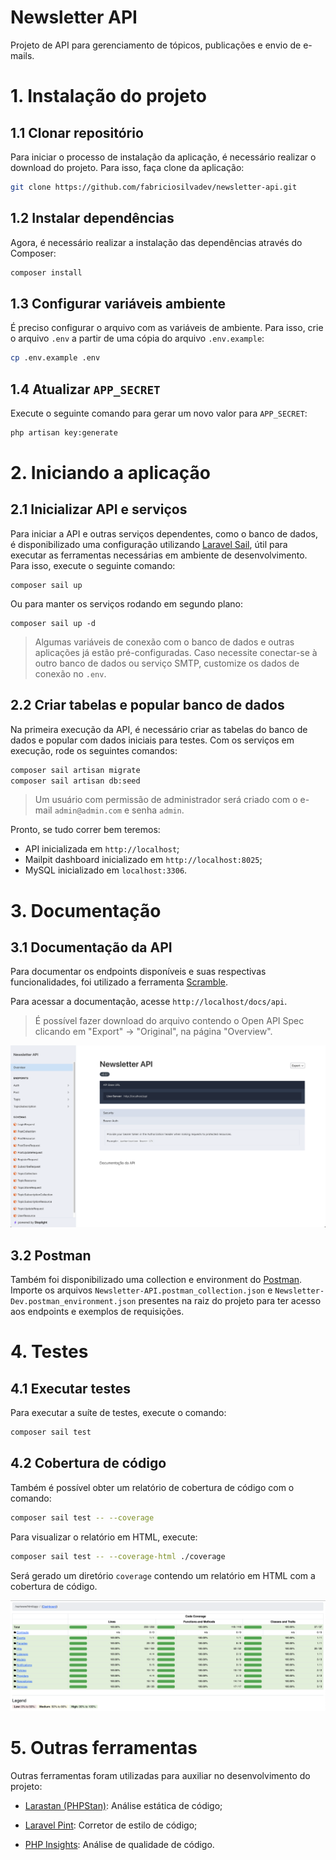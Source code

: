 # Newsletter API

Projeto de API para gerenciamento de tópicos, publicações e envio de e-mails.

# 1. Instalação do projeto

## 1.1 Clonar repositório

Para iniciar o processo de instalação da aplicação, é necessário realizar o download do projeto. Para isso, faça clone da aplicação:

```sh
git clone https://github.com/fabriciosilvadev/newsletter-api.git
```

## 1.2 Instalar dependências

Agora, é necessário realizar a instalação das dependências através do Composer:

```sh
composer install
```

## 1.3 Configurar variáveis ambiente

É preciso configurar o arquivo com as variáveis de ambiente. Para isso, crie o arquivo `.env` a partir de uma cópia do arquivo `.env.example`:

```sh
cp .env.example .env
```

## 1.4 Atualizar `APP_SECRET`

Execute o seguinte comando para gerar um novo valor para `APP_SECRET`:

```sh
php artisan key:generate
```

# 2. Iniciando a aplicação

## 2.1 Inicializar API e serviços

Para iniciar a API e outras serviços dependentes, como o banco de dados, é disponibilizado uma configuração utilizando [Laravel Sail](https://laravel.com/docs/11.x/sail), útil para executar as ferramentas necessárias em ambiente de desenvolvimento. Para isso, execute o seguinte comando:

```
composer sail up
```

Ou para manter os serviços rodando em segundo plano:

```
composer sail up -d
```

> Algumas variáveis de conexão com o banco de dados e outras aplicações já estão pré-configuradas. Caso necessite conectar-se à outro banco de dados ou serviço SMTP, customize os dados de conexão no `.env`.

## 2.2 Criar tabelas e popular banco de dados

Na primeira execução da API, é necessário criar as tabelas do banco de dados e popular com dados iniciais para testes. Com os serviços em execução, rode os seguintes comandos:

```sh
composer sail artisan migrate
composer sail artisan db:seed
```

> Um usuário com permissão de administrador será criado com o e-mail `admin@admin.com` e senha `admin`.

Pronto, se tudo correr bem teremos:

-   API inicializada em `http://localhost`;
-   Mailpit dashboard inicializado em `http://localhost:8025`;
-   MySQL inicializado em `localhost:3306`.

# 3. Documentação

## 3.1 Documentação da API

Para documentar os endpoints disponíveis e suas respectivas funcionalidades, foi utilizado a ferramenta [Scramble](https://scramble.dedoc.co/).

Para acessar a documentação, acesse `http://localhost/docs/api`.

> É possível fazer download do arquivo contendo o Open API Spec clicando em "Export" -> "Original", na página "Overview".

<img src="./.github/docs.png" style="max-width:100%" />

## 3.2 Postman

Também foi disponibilizado uma collection e environment do [Postman](https://www.postman.com/). Importe os arquivos `Newsletter-API.postman_collection.json` e `Newsletter-Dev.postman_environment.json` presentes na raiz do projeto para ter acesso aos endpoints e exemplos de requisições.

# 4. Testes

## 4.1 Executar testes

Para executar a suíte de testes, execute o comando:

```sh
composer sail test
```

## 4.2 Cobertura de código

Também é possível obter um relatório de cobertura de código com o comando:

```sh
composer sail test -- --coverage
```

Para visualizar o relatório em HTML, execute:

```sh
composer sail test -- --coverage-html ./coverage
```

Será gerado um diretório `coverage` contendo um relatório em HTML com a cobertura de código.

<img src="./.github/coverage.png" style="max-width:100%" />

# 5. Outras ferramentas

Outras ferramentas foram utilizadas para auxiliar no desenvolvimento do projeto:

-   [Larastan (PHPStan)](https://github.com/larastan/larastan): Análise estática de código;

-   [Laravel Pint](https://laravel.com/docs/11.x/pint): Corretor de estilo de código;

-   [PHP Insights](https://phpinsights.com/): Análise de qualidade de código.
